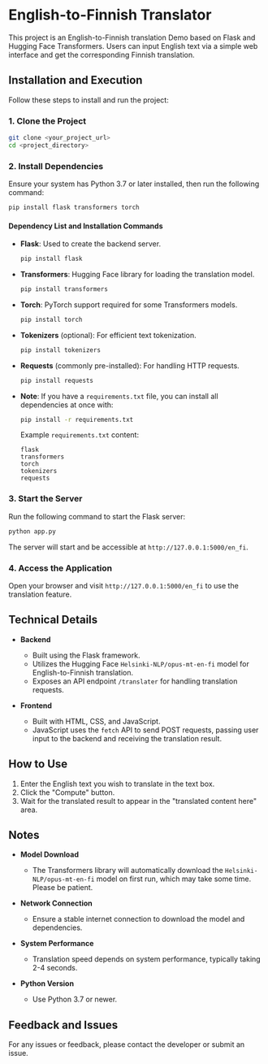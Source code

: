 # English-to-Finnish Translator

This project is an English-to-Finnish translation Demo based on Flask and Hugging Face Transformers. Users can input English text via a simple web interface and get the corresponding Finnish translation.

## Installation and Execution

Follow these steps to install and run the project:

### 1. Clone the Project

```bash
git clone <your_project_url>
cd <project_directory>
```

### 2. Install Dependencies

Ensure your system has Python 3.7 or later installed, then run the following command:

```bash
pip install flask transformers torch
```

#### Dependency List and Installation Commands

- **Flask**: Used to create the backend server.

  ```bash
  pip install flask
  ```

- **Transformers**: Hugging Face library for loading the translation model.

  ```bash
  pip install transformers
  ```

- **Torch**: PyTorch support required for some Transformers models.

  ```bash
  pip install torch
  ```

- **Tokenizers** (optional): For efficient text tokenization.

  ```bash
  pip install tokenizers
  ```

- **Requests** (commonly pre-installed): For handling HTTP requests.

  ```bash
  pip install requests
  ```

- **Note**: If you have a `requirements.txt` file, you can install all dependencies at once with:

  ```bash
  pip install -r requirements.txt
  ```

  Example `requirements.txt` content:

  ```
  flask
  transformers
  torch
  tokenizers
  requests
  ```

### 3. Start the Server

Run the following command to start the Flask server:

```bash
python app.py
```

The server will start and be accessible at `http://127.0.0.1:5000/en_fi`.

### 4. Access the Application

Open your browser and visit `http://127.0.0.1:5000/en_fi` to use the translation feature.

## Technical Details

- **Backend**
  - Built using the Flask framework.
  - Utilizes the Hugging Face `Helsinki-NLP/opus-mt-en-fi` model for English-to-Finnish translation.
  - Exposes an API endpoint `/translater` for handling translation requests.

- **Frontend**
  - Built with HTML, CSS, and JavaScript.
  - JavaScript uses the `fetch` API to send POST requests, passing user input to the backend and receiving the translation result.

## How to Use

1. Enter the English text you wish to translate in the text box.
2. Click the "Compute" button.
3. Wait for the translated result to appear in the "translated content here" area.

## Notes

- **Model Download**

  - The Transformers library will automatically download the `Helsinki-NLP/opus-mt-en-fi` model on first run, which may take some time. Please be patient.

- **Network Connection**

  - Ensure a stable internet connection to download the model and dependencies.

- **System Performance**

  - Translation speed depends on system performance, typically taking 2-4 seconds.

- **Python Version**

  - Use Python 3.7 or newer.

## Feedback and Issues

For any issues or feedback, please contact the developer or submit an issue.
